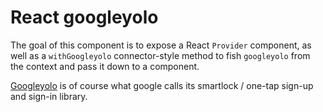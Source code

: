 # React googleyolo

The goal of this component is to expose a React `Provider` component, as well as a `withGoogleyolo` connector-style method to fish `googleyolo` from the context and pass it down to a component.

[Googleyolo] is of course what google calls its smartlock / one-tap sign-up and sign-in library.

[googleyolo]: https://developers.google.com/identity/one-tap/web/get-started 'I can only assume it stands for You Only Login Once'
